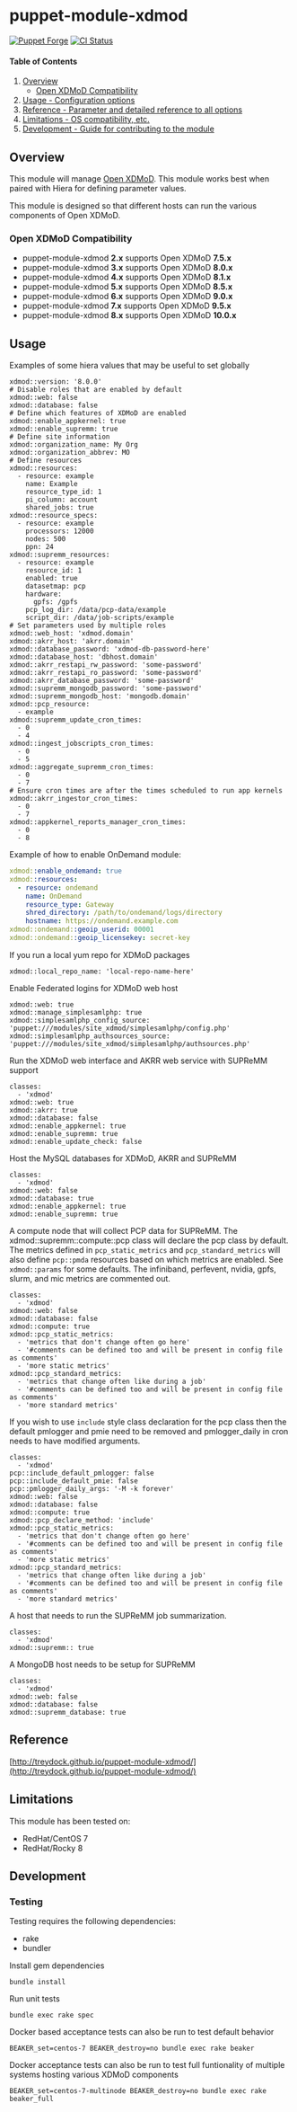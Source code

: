 # puppet-module-xdmod

[![Puppet Forge](http://img.shields.io/puppetforge/v/treydock/xdmod.svg)](https://forge.puppetlabs.com/treydock/xdmod)
[![CI Status](https://github.com/treydock/puppet-module-xdmod/workflows/CI/badge.svg?branch=master)](https://github.com/treydock/puppet-module-xdmod/actions?query=workflow%3ACI)


#### Table of Contents

1. [Overview](#overview)
    * [Open XDMoD Compatibility](#open-xdmod-compatibility)
2. [Usage - Configuration options](#usage)
3. [Reference - Parameter and detailed reference to all options](#reference)
4. [Limitations - OS compatibility, etc.](#limitations)
5. [Development - Guide for contributing to the module](#development)

## Overview

This module will manage [Open XDMoD](https://open.xdmod.org/).  This module works best when paired with Hiera for defining parameter values.

This module is designed so that different hosts can run the various components of Open XDMoD.

### Open XDMoD Compatibility

* puppet-module-xdmod **2.x** supports Open XDMoD **7.5.x**
* puppet-module-xdmod **3.x** supports Open XDMoD **8.0.x**
* puppet-module-xdmod **4.x** supports Open XDMoD **8.1.x**
* puppet-module-xdmod **5.x** supports Open XDMoD **8.5.x**
* puppet-module-xdmod **6.x** supports Open XDMoD **9.0.x**
* puppet-module-xdmod **7.x** supports Open XDMoD **9.5.x**
* puppet-module-xdmod **8.x** supports Open XDMoD **10.0.x**

## Usage

Examples of some hiera values that may be useful to set globally

    xdmod::version: '8.0.0'
    # Disable roles that are enabled by default
    xdmod::web: false
    xdmod::database: false
    # Define which features of XDMoD are enabled
    xdmod::enable_appkernel: true
    xdmod::enable_supremm: true
    # Define site information
    xdmod::organization_name: My Org
    xdmod::organization_abbrev: MO
    # Define resources
    xdmod::resources:
      - resource: example
        name: Example
        resource_type_id: 1
        pi_column: account
        shared_jobs: true
    xdmod::resource_specs:
      - resource: example
        processors: 12000
        nodes: 500
        ppn: 24
    xdmod::supremm_resources:
      - resource: example
        resource_id: 1
        enabled: true
        datasetmap: pcp
        hardware:
          gpfs: /gpfs
        pcp_log_dir: /data/pcp-data/example
        script_dir: /data/job-scripts/example
    # Set parameters used by multiple roles
    xdmod::web_host: 'xdmod.domain'
    xdmod::akrr_host: 'akrr.domain'
    xdmod::database_password: 'xdmod-db-password-here'
    xdmod::database_host: 'dbhost.domain'
    xdmod::akrr_restapi_rw_password: 'some-password'
    xdmod::akrr_restapi_ro_password: 'some-password'
    xdmod::akrr_database_password: 'some-password'
    xdmod::supremm_mongodb_password: 'some-password'
    xdmod::supremm_mongodb_host: 'mongodb.domain'
    xdmod::pcp_resource:
      - example
    xdmod::supremm_update_cron_times:
      - 0
      - 4
    xdmod::ingest_jobscripts_cron_times:
      - 0
      - 5
    xdmod::aggregate_supremm_cron_times:
      - 0
      - 7
    # Ensure cron times are after the times scheduled to run app kernels
    xdmod::akrr_ingestor_cron_times:
      - 0
      - 7
    xdmod::appkernel_reports_manager_cron_times:
      - 0
      - 8

Example of how to enable OnDemand module:

```yaml
xdmod::enable_ondemand: true
xdmod::resources:
  - resource: ondemand
    name: OnDemand
    resource_type: Gateway
    shred_directory: /path/to/ondemand/logs/directory
    hostname: https://ondemand.example.com
xdmod::ondemand::geoip_userid: 00001
xdmod::ondemand::geoip_licensekey: secret-key
```

If you run a local yum repo for XDMoD packages

    xdmod::local_repo_name: 'local-repo-name-here'

Enable Federated logins for XDMoD web host

    xdmod::web: true
    xdmod::manage_simplesamlphp: true
    xdmod::simplesamlphp_config_source: 'puppet:///modules/site_xdmod/simplesamlphp/config.php'
    xdmod::simplesamlphp_authsources_source: 'puppet:///modules/site_xdmod/simplesamlphp/authsources.php'

Run the XDMoD web interface and AKRR web service with SUPReMM support

    classes:
      - 'xdmod'
    xdmod::web: true
    xdmod::akrr: true
    xdmod::database: false
    xdmod::enable_appkernel: true
    xdmod::enable_supremm: true
    xdmod::enable_update_check: false

Host the MySQL databases for XDMoD, AKRR and SUPReMM

    classes:
      - 'xdmod'
    xdmod::web: false
    xdmod::database: true
    xdmod::enable_appkernel: true
    xdmod::enable_supremm: true

A compute node that will collect PCP data for SUPReMM.  The xdmod::supremm::compute::pcp class will declare the pcp class by default.  The metrics defined in `pcp_static_metrics` and `pcp_standard_metrics` will also define `pcp::pmda` resources based on which metrics are enabled.  See `xdmod::params` for some defaults.  The infiniband, perfevent, nvidia, gpfs, slurm, and mic metrics are commented out.

    classes:
      - 'xdmod'
    xdmod::web: false
    xdmod::database: false
    xdmod::compute: true
    xdmod::pcp_static_metrics:
      - 'metrics that don't change often go here'
      - '#comments can be defined too and will be present in config file as comments'
      - 'more static metrics'
    xdmod::pcp_standard_metrics:
      - 'metrics that change often like during a job'
      - '#comments can be defined too and will be present in config file as comments'
      - 'more standard metrics'

If you wish to use `include` style class declaration for the pcp class then the default pmlogger and pmie need to be removed and pmlogger_daily in cron needs to have modified arguments.

    classes:
      - 'xdmod'
    pcp::include_default_pmlogger: false
    pcp::include_default_pmie: false
    pcp::pmlogger_daily_args: '-M -k forever'
    xdmod::web: false
    xdmod::database: false
    xdmod::compute: true
    xdmod::pcp_declare_method: 'include'
    xdmod::pcp_static_metrics:
      - 'metrics that don't change often go here'
      - '#comments can be defined too and will be present in config file as comments'
      - 'more static metrics'
    xdmod::pcp_standard_metrics:
      - 'metrics that change often like during a job'
      - '#comments can be defined too and will be present in config file as comments'
      - 'more standard metrics'

A host that needs to run the SUPReMM job summarization.

    classes:
      - 'xdmod'
    xdmod::supremm:: true

A MongoDB host needs to be setup for SUPReMM

    classes:
      - 'xdmod'
    xdmod::web: false
    xdmod::database: false
    xdmod::supremm_database: true

## Reference

[http://treydock.github.io/puppet-module-xdmod/](http://treydock.github.io/puppet-module-xdmod/)

## Limitations

This module has been tested on:

* RedHat/CentOS 7
* RedHat/Rocky 8

## Development

### Testing

Testing requires the following dependencies:

* rake
* bundler

Install gem dependencies

    bundle install

Run unit tests

    bundle exec rake spec

Docker based acceptance tests can also be run to test default behavior

    BEAKER_set=centos-7 BEAKER_destroy=no bundle exec rake beaker

Docker acceptance tests can also be run to test full funtionality of multiple systems hosting various XDMoD components

    BEAKER_set=centos-7-multinode BEAKER_destroy=no bundle exec rake beaker_full
